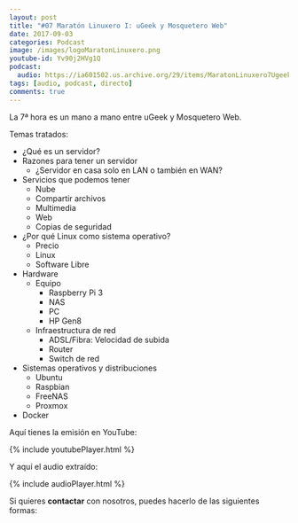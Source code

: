 ```yaml
---
layout: post
title: "#07 Maratón Linuxero I: uGeek y Mosquetero Web"
date: 2017-09-03
categories: Podcast
image: /images/logoMaratonLinuxero.png
youtube-id: Yv90j2HVg1Q
podcast:
  audio: https://ia601502.us.archive.org/29/items/MaratonLinuxero7UgeekYMosqueteroWeb/Marat%C3%B3n%20Linuxero%207%20Ugeek%20y%20Mosquetero%20Web
tags: [audio, podcast, directo]
comments: true
---
```

La 7ª hora es un mano a mano entre uGeek y Mosquetero Web.

Temas tratados:
* ¿Qué es un servidor?
* Razones para tener un servidor
	* ¿Servidor en casa solo en LAN o también en WAN?
* Servicios que podemos tener
	* Nube
	* Compartir archivos
	* Multimedia
	* Web
	* Copias de seguridad
* ¿Por qué Linux como sistema operativo?
	* Precio
	* Linux
	* Software Libre
* Hardware
	* Equipo
		* Raspberry Pi 3
		* NAS
		* PC
		* HP Gen8
	* Infraestructura de red
		* ADSL/Fibra: Velocidad de subida
		* Router
		* Switch de red
* Sistemas operativos y distribuciones
	* Ubuntu
	* Raspbian
	* FreeNAS
	* Proxmox
* Docker

Aquí tienes la emisión en YouTube:

{% include youtubePlayer.html %}

Y aquí el audio extraído:

{% include audioPlayer.html %}

Si quieres **contactar** con nosotros, puedes hacerlo de las siguientes formas:
